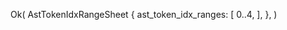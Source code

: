 Ok(
    AstTokenIdxRangeSheet {
        ast_token_idx_ranges: [
            0..4,
        ],
    },
)